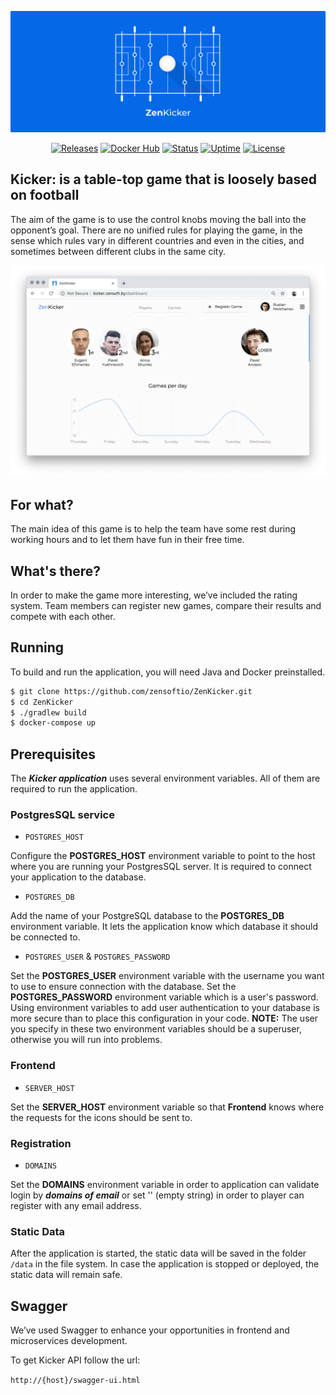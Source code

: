 ![Logo](docs/logo.png)

<p align="center">
    <a href="https://github.com/zensoftio/ZenKicker/releases"><img src="https://img.shields.io/github/release/zensoftio/zenkicker.svg" alt="Releases"/></a>
    <a href="https://hub.docker.com/r/zensoftio/kicker"><img src="https://img.shields.io/microbadger/image-size/zensoftio%2Fkicker.svg" alt="Docker Hub"/></a>
    <a href="http://kicker.zensoft.by"><img src="https://img.shields.io/uptimerobot/status/m782025679-5be7453de92d5f0f2b598813.svg" alt="Status"/></a>
    <a href="http://kicker.zensoft.by"><img src="https://img.shields.io/uptimerobot/ratio/m782025679-5be7453de92d5f0f2b598813.svg" alt="Uptime"/></a>
    <a href="https://github.com/zensoftio/ZenKicker/blob/master/LICENSE.txt"><img src="https://img.shields.io/github/license/zensoftio/zenkicker.svg" alt="License"/></a>
</p>


## Kicker:  is a table-top game that is loosely based on football

The aim of the game is to use the control knobs moving the ball into the 
opponent’s goal. There are no unified rules for playing the game, in the 
sense which rules vary in different countries and even in the cities, and sometimes 
between different clubs in the same city.

[![Screenshots](docs/screenshots/animation.webp)](http://kicker.zensoft.by)


## For what?

The main idea of this game is to help the team have some rest during working hours 
and to let them have fun in their free time.


## What's there?

In order to make the game more interesting, we’ve included the rating system. 
Team members can register new games, compare their results and compete with each other.


## Running

To build and run the application, you will need Java and Docker preinstalled.

```bash
$ git clone https://github.com/zensoftio/ZenKicker.git
$ cd ZenKicker
$ ./gradlew build
$ docker-compose up
```


## Prerequisites

The **_Kicker application_** uses several environment variables. 
All of them are required to run the application.


### PostgresSQL service

* `POSTGRES_HOST`

Configure the **POSTGRES_HOST** environment variable to point to the host where 
you are running your PostgresSQL server. 
It is required to connect your application to the database.

* `POSTGRES_DB`

Add the name of your PostgreSQL database to the **POSTGRES_DB** environment variable. 
It lets the application know which database it should be connected to.

* `POSTGRES_USER` & `POSTGRES_PASSWORD`

Set the **POSTGRES_USER** environment variable with the username you want to 
use to ensure connection with the database. 
Set the **POSTGRES_PASSWORD** environment variable which is a user's password. 
Using environment variables to add user authentication to your database 
is more secure than to place this configuration in your code. 
**NOTE:** The user you specify in these two environment variables should be a superuser, 
otherwise you will run into problems.


### Frontend

* `SERVER_HOST`

Set the **SERVER_HOST** environment variable so that **Frontend** knows where the requests for the icons should be sent to. 


### Registration

* `DOMAINS`

Set the **DOMAINS** environment variable in order to application can validate login by **_domains of email_** or set ''
(empty string) in order to player can register with any email address.


### Static Data

After the application is started, the static data will be saved in the folder `/data` in the file system.
In case the application is stopped or deployed, the static data will
remain safe.


## Swagger

We’ve used Swagger to enhance your opportunities in frontend and microservices development. 
 
To get Kicker API follow the url:

`http://{host}/swagger-ui.html`